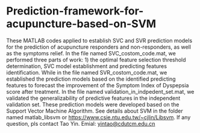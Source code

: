 # Prediction-framework-for-acupuncture-based-on-SVM

These MATLAB codes applied to establish SVC and SVR prediction models for the prediction of acupuncture responders and non-responders, as well as the symptoms relief. In the file named SVC_costom_code.mat, we performed three parts of work: 1) the optimal feature selection threshold determination, SVC model establishment and predicting features identification. While in the file named SVR_costom_code.mat, we established the prediction models based on the identified predicting features to forecast the improvement of the Symptom Index of Dyspepsia score after treatment. In the file named validation_in_indpedent_set.mat, we validated the generalizability of predictive features in the independent validation set.
These prediction models were developed based on the Support Vector Machine Algorithm. See details about SVM in the folder named matlab_libsvm or https://www.csie.ntu.edu.tw/~cjlin/Libsvm. 
If any question, pls contact Tao Yin. Emial: yintao@cdutcm.edu.cn
